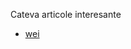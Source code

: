 Cateva articole interesante

- [wei](https://www.ncbi.nlm.nih.gov/pmc/articles/PMC10116857/pdf/fpsyg-14-1135808.pdf)